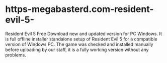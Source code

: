 # https-megabasterd.com-resident-evil-5-
Resident Evil 5 Free Download new and updated version for PC Windows. It is full offline installer standalone setup of Resident Evil 5 for a compatible version of Windows PC. The game was checked and installed manually before uploading by our staff, it is a fully working version without any problems.
